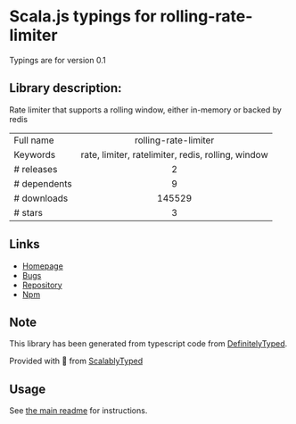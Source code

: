
# Scala.js typings for rolling-rate-limiter

Typings are for version 0.1

## Library description:
Rate limiter that supports a rolling window, either in-memory or backed by redis

|                    |                 |
| ------------------ | :-------------: |
| Full name          | rolling-rate-limiter |
| Keywords           | rate, limiter, ratelimiter, redis, rolling, window |
| # releases         | 2 |
| # dependents       | 9 |
| # downloads        | 145529 |
| # stars            | 3 |

## Links
- [Homepage](https://github.com/peterkhayes/rolling-rate-limiter)
- [Bugs](https://github.com/peterkhayes/rolling-rate-limiter/issues)
- [Repository](https://github.com/peterkhayes/rolling-rate-limiter)
- [Npm](https://www.npmjs.com/package/rolling-rate-limiter)
    


## Note
This library has been generated from typescript code from [DefinitelyTyped](https://definitelytyped.org).

Provided with :purple_heart: from [ScalablyTyped](https://github.com/oyvindberg/ScalablyTyped)

## Usage
See [the main readme](../../readme.md) for instructions.



